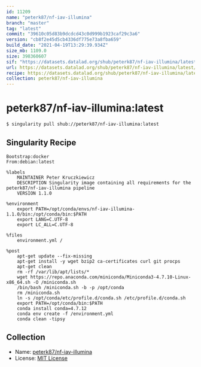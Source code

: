 ```yaml
---
id: 11209
name: "peterk87/nf-iav-illumina"
branch: "master"
tag: "latest"
commit: "39610c05d83b9dcdcd43c0d999b1923caf29c3a6"
version: "cb8f2e45d5cb4336df775e73a8fba659"
build_date: "2021-04-19T13:29:39.934Z"
size_mb: 1109.0
size: 398360607
sif: "https://datasets.datalad.org/shub/peterk87/nf-iav-illumina/latest/2021-04-19-39610c05-cb8f2e45/cb8f2e45d5cb4336df775e73a8fba659.sif"
url: https://datasets.datalad.org/shub/peterk87/nf-iav-illumina/latest/2021-04-19-39610c05-cb8f2e45/
recipe: https://datasets.datalad.org/shub/peterk87/nf-iav-illumina/latest/2021-04-19-39610c05-cb8f2e45/Singularity
collection: peterk87/nf-iav-illumina
---
```


# peterk87/nf-iav-illumina:latest

```bash
$ singularity pull shub://peterk87/nf-iav-illumina:latest
```

## Singularity Recipe

```singularity
Bootstrap:docker
From:debian:latest

%labels
    MAINTAINER Peter Kruczkiewicz
    DESCRIPTION Singularity image containing all requirements for the peterk87/nf-iav-illumina pipeline
    VERSION 1.1.0

%environment
    export PATH=/opt/conda/envs/nf-iav-illumina-1.1.0/bin:/opt/conda/bin:$PATH
    export LANG=C.UTF-8
    export LC_ALL=C.UTF-8

%files
    environment.yml /

%post
    apt-get update --fix-missing
    apt-get install -y wget bzip2 ca-certificates curl git procps
    apt-get clean
    rm -rf /var/lib/apt/lists/*
    wget https://repo.anaconda.com/miniconda/Miniconda3-4.7.10-Linux-x86_64.sh -O /miniconda.sh 
    /bin/bash /miniconda.sh -b -p /opt/conda
    rm /miniconda.sh
    ln -s /opt/conda/etc/profile.d/conda.sh /etc/profile.d/conda.sh
    export PATH=/opt/conda/bin:$PATH
    conda install conda=4.7.12
    conda env create -f /environment.yml
    conda clean -tipsy
```

## Collection

 - Name: [peterk87/nf-iav-illumina](https://github.com/peterk87/nf-iav-illumina)
 - License: [MIT License](https://api.github.com/licenses/mit)

